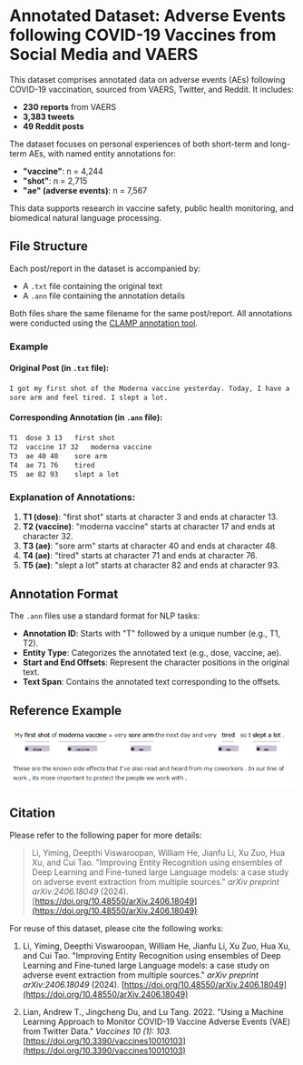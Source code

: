 # Annotated Dataset: Adverse Events following COVID-19 Vaccines from Social Media and VAERS

This dataset comprises annotated data on adverse events (AEs) following COVID-19 vaccination, sourced from VAERS, Twitter, and Reddit. It includes:

- **230 reports** from VAERS
- **3,383 tweets**
- **49 Reddit posts**

The dataset focuses on personal experiences of both short-term and long-term AEs, with named entity annotations for:

- **"vaccine"**: n = 4,244 
- **"shot"**: n = 2,715 
- **"ae" (adverse events)**: n = 7,567 

This data supports research in vaccine safety, public health monitoring, and biomedical natural language processing.

## File Structure

Each post/report in the dataset is accompanied by:

- A `.txt` file containing the original text
- A `.ann` file containing the annotation details

Both files share the same filename for the same post/report. All annotations were conducted using the [CLAMP annotation tool](https://clamp.uth.edu/).

### Example

#### Original Post (in `.txt` file):
```text
I got my first shot of the Moderna vaccine yesterday. Today, I have a sore arm and feel tired. I slept a lot.
```

#### Corresponding Annotation (in `.ann` file):
```text
T1	dose 3 13	first shot
T2	vaccine 17 32	moderna vaccine
T3	ae 40 48	sore arm
T4	ae 71 76	tired
T5	ae 82 93	slept a lot
```

### Explanation of Annotations:

1. **T1 (dose)**: "first shot" starts at character 3 and ends at character 13.
2. **T2 (vaccine)**: "moderna vaccine" starts at character 17 and ends at character 32.
3. **T3 (ae)**: "sore arm" starts at character 40 and ends at character 48.
4. **T4 (ae)**: "tired" starts at character 71 and ends at character 76.
5. **T5 (ae)**: "slept a lot" starts at character 82 and ends at character 93.

## Annotation Format

The `.ann` files use a standard format for NLP tasks:

- **Annotation ID**: Starts with "T" followed by a unique number (e.g., T1, T2).
- **Entity Type**: Categorizes the annotated text (e.g., dose, vaccine, ae).
- **Start and End Offsets**: Represent the character positions in the original text.
- **Text Span**: Contains the annotated text corresponding to the offsets.

## Reference Example

![Example Annotation](/clamp_annotation.png)

## Citation

Please refer to the following paper for more details:

> Li, Yiming, Deepthi Viswaroopan, William He, Jianfu Li, Xu Zuo, Hua Xu, and Cui Tao. "Improving Entity Recognition using ensembles of Deep Learning and Fine-tuned large Language models: a case study on adverse event extraction from multiple sources." *arXiv preprint arXiv:2406.18049* (2024). [https://doi.org/10.48550/arXiv.2406.18049](https://doi.org/10.48550/arXiv.2406.18049)

For reuse of this dataset, please cite the following works:

1. Li, Yiming, Deepthi Viswaroopan, William He, Jianfu Li, Xu Zuo, Hua Xu, and Cui Tao. "Improving Entity Recognition using ensembles of Deep Learning and Fine-tuned large Language models: a case study on adverse event extraction from multiple sources." *arXiv preprint arXiv:2406.18049* (2024). [https://doi.org/10.48550/arXiv.2406.18049](https://doi.org/10.48550/arXiv.2406.18049)

2. Lian, Andrew T., Jingcheng Du, and Lu Tang. 2022. "Using a Machine Learning Approach to Monitor COVID-19 Vaccine Adverse Events (VAE) from Twitter Data." *Vaccines 10 (1): 103.* [https://doi.org/10.3390/vaccines10010103](https://doi.org/10.3390/vaccines10010103)
